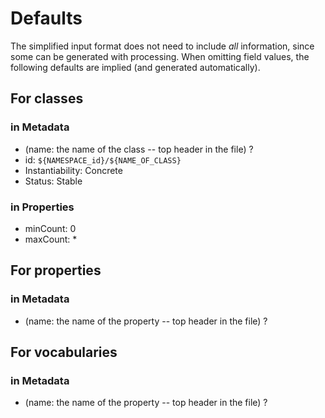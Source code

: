 
# Defaults

The simplified input format does not need to include _all_ information,
since some can be generated with processing.
When omitting field values,
the following defaults are implied (and generated automatically).

## For classes

### in Metadata

- (name: the name of the class -- top header in the file) ?
- id: `${NAMESPACE_id}/${NAME_OF_CLASS}`
- Instantiability: Concrete
- Status: Stable

### in Properties

- minCount: 0
- maxCount: *

## For properties

### in Metadata

- (name: the name of the property -- top header in the file) ?

## For vocabularies

### in Metadata

- (name: the name of the property -- top header in the file) ?

